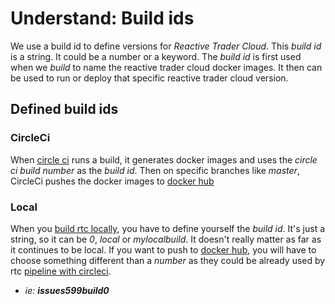 # Understand: Build ids

We use a build id to define versions for *Reactive Trader Cloud*. This *build id* is a string. It could be a number or a keyword. The *build id* is first used when we *build* to name the reactive trader cloud docker images. It then can be used to run or deploy that specific reactive trader cloud version.

## Defined build ids
### CircleCi
When [circle ci][circleci] runs a build, it generates docker images and uses the *circle ci build number* as the *build id*. Then on specific branches like *master*, CircleCi pushes the docker images to [docker hub][dockerhub]

### Local
When you [build rtc locally][local-build], you have to define yourself the *build id*. It's just a string, so it can be *0*, *local* or *mylocalbuild*. It doesn't really matter as far as it continues to be local. If you want to push to [docker hub][dockerhub], you will have to choose something different than a *number* as they could be already used by rtc [pipeline with circleci][circleci].  
- *ie: **issues599build0***

[dockerhub]: https://store.docker.com/profiles/reactivetrader/
[circleci]: ./circleci.md
[local-build]: ./build-rtc-locally.md

